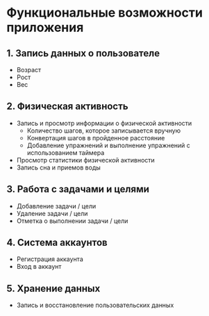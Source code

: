 # Функциональные возможности приложения

## 1. Запись данных о пользователе
* Возраст
* Рост
* Вес

## 2. Физическая активность
* Запись и просмотр информации о физической активности
    * Количество шагов, которое записывается вручную
    * Конвертация шагов в пройденное расстояние
    * Добавление упражнений и выполнение упражнений с использованием таймера
* Просмотр статистики физической активности
* Запись сна и приемов воды

## 3. Работа с задачами и целями
* Добавление задачи / цели
* Удаление задачи / цели
* Отметка о выполнении задачи / цели

## 4. Система аккаунтов
* Регистрация аккаунта
* Вход в аккаунт

## 5. Хранение данных 
* Запись и восстановление пользовательских данных
